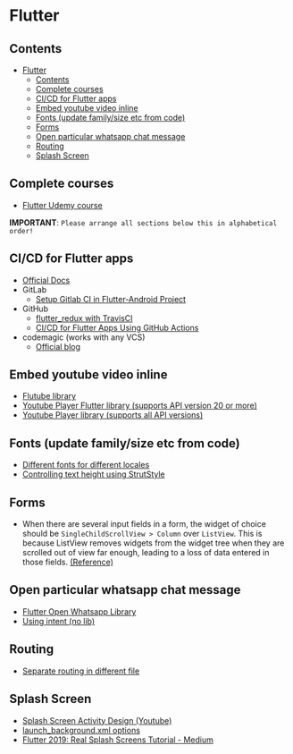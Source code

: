 # Flutter

## Contents

- [Flutter](#flutter)
  - [Contents](#contents)
  - [Complete courses](#complete-courses)
  - [CI/CD for Flutter apps](#cicd-for-flutter-apps)
  - [Embed youtube video inline](#embed-youtube-video-inline)
  - [Fonts (update family/size etc from code)](#fonts-update-familysize-etc-from-code)
  - [Forms](#forms)
  - [Open particular whatsapp chat message](#open-particular-whatsapp-chat-message)
  - [Routing](#routing)
  - [Splash Screen](#splash-screen)

## Complete courses

- [Flutter Udemy course](https://www.udemy.com/course/learn-flutter-dart-to-build-ios-android-apps/)

**IMPORTANT**: `Please arrange all sections below this in alphabetical order!`

## CI/CD for Flutter apps

- [Official Docs](https://flutter.dev/docs/deployment/cd)
- GitLab
  - [Setup Gitlab CI in Flutter-Android Project](https://medium.com/@chima_37359/setup-gitlab-ci-in-flutter-android-project-89f6628828e8)
- GitHub
  - [flutter_redux with TravisCI](https://github.com/brianegan/flutter_redux/blob/master/.travis.yml)
  - [CI/CD for Flutter Apps Using GitHub Actions](https://medium.com/better-programming/ci-cd-for-flutter-apps-using-github-actions-b833f8f7aac)
- codemagic (works with any VCS)
  - [Official blog](https://blog.codemagic.io/getting-started-with-codemagic/)

## Embed youtube video inline

- [Flutube library](https://pub.dev/packages/flutube)
- [Youtube Player Flutter library (supports API version 20 or more)](https://pub.dev/packages/youtube_player_flutter)
- [Youtube Player library (supports all API versions)](https://pub.dev/packages/youtube_player)

## Fonts (update family/size etc from code)

- [Different fonts for different locales](https://medium.com/saugo360/flutter-different-fonts-for-different-locales-d190a89b58c)
- [Controlling text height using StrutStyle](https://medium.com/@najeira/control-text-height-using-strutstyle-4b9b5151668b)

## Forms

- When there are several input fields in a form, the widget of choice should be `SingleChildScrollView > Column` over `ListView`. This is because ListView removes widgets from the widget tree when they are scrolled out of view far enough, leading to a loss of data entered in those fields. [(Reference)](https://www.udemy.com/course/learn-flutter-dart-to-build-ios-android-apps/learn/lecture/15145432#overview)

## Open particular whatsapp chat message

- [Flutter Open Whatsapp Library](https://pub.dev/packages/flutter_open_whatsapp)
- [Using intent (no lib)](https://stackoverflow.com/questions/50672710/how-to-launch-whatsapp-and-facebook-messenger-window-from-flutter-to-point-to-a)

## Routing

- [Separate routing in different file](https://medium.com/flutter-community/flutter-navigation-cheatsheet-a-guide-to-named-routing-dc642702b98c)

## Splash Screen

- [Splash Screen Activity Design (Youtube)](https://www.youtube.com/watch?v=FNBuo-7zg2Q)
- [launch_background.xml options](https://developer.android.com/guide/topics/resources/drawable-resource)
- [Flutter 2019: Real Splash Screens Tutorial - Medium](https://medium.com/flutter-community/flutter-2019-real-splash-screens-tutorial-16078660c7a1)
